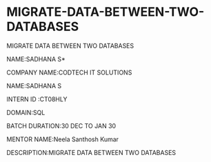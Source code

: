 # MIGRATE-DATA-BETWEEN-TWO-DATABASES
MIGRATE DATA BETWEEN TWO  DATABASES

NAME:SADHANA S*

COMPANY NAME:CODTECH IT SOLUTIONS

NAME:SADHANA S

INTERN ID :CT08HLY

DOMAIN:SQL

BATCH DURATION:30 DEC TO JAN 30

MENTOR NAME:Neela Santhosh Kumar

DESCRIPTION:MIGRATE DATA BETWEEN TWO  DATABASES
